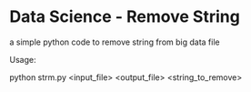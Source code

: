 # Data Science - Remove String
a simple python code to remove string from big data file 

Usage: 

python strm.py <input_file> <output_file> <string_to_remove>
